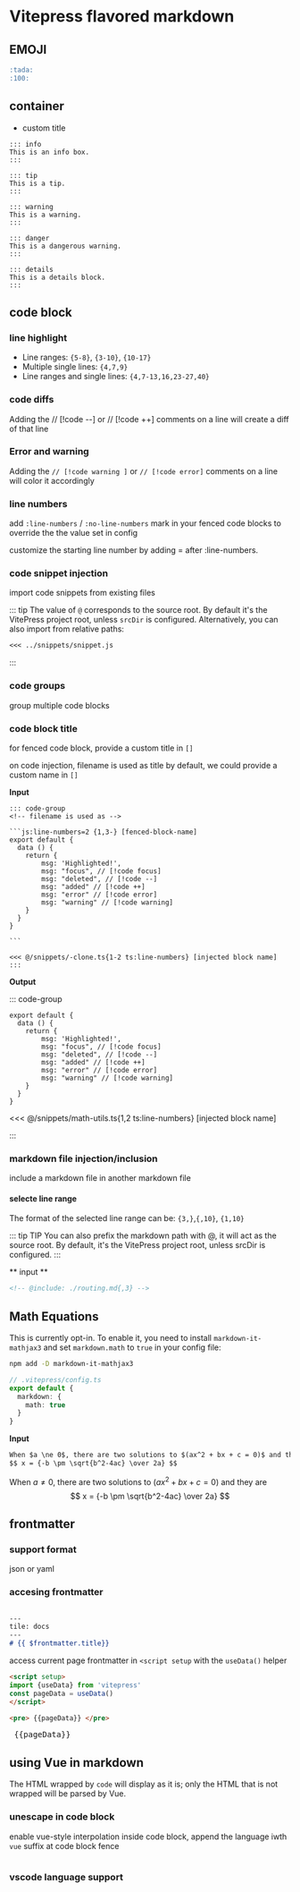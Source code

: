 # Vitepress flavored markdown

## EMOJI


```md
:tada:
:100:
```
## container

- custom title

```
::: info
This is an info box.
:::

::: tip
This is a tip.
:::

::: warning
This is a warning.
:::

::: danger
This is a dangerous warning.
:::

::: details
This is a details block.
:::
```


## code block

  
### line highlight

- Line ranges:  `{5-8}`, `{3-10}`, `{10-17}`
- Multiple single lines:  `{4,7,9}`
- Line ranges and single lines:  `{4,7-13,16,23-27,40}`

### code diffs

Adding the // [!code --] or // [!code ++] comments on a line will create a diff of that line

### Error and warning

Adding the `// [!code warning ]` or `// [!code error]` comments on a line will color it accordingly

### line numbers

add `:line-numbers` / `:no-line-numbers` mark in your fenced code blocks to override the the value set in config

customize the starting line number by adding = after :line-numbers.

### code snippet injection

import code snippets from existing files



::: tip
The value of `@` corresponds to the source root. By default it's the VitePress project root, unless `srcDir` is configured. Alternatively, you can also import from relative paths:

```md
<<< ../snippets/snippet.js
```

:::


### code groups

group multiple code blocks


### code block title

for fenced code block, provide a custom title in `[]`

on code injection, filename is used as title by default, we could provide a custom name in `[]`

**Input**

````
::: code-group
<!-- filename is used as -->

```js:line-numbers=2 {1,3-} [fenced-block-name]
export default {
  data () {
    return {
        msg: 'Highlighted!',
        msg: "focus", // [!code focus]
        msg: "deleted", // [!code --]
        msg: "added" // [!code ++]
        msg: "error" // [!code error]
        msg: "warning" // [!code warning]
    }
  }
}

```

<<< @/snippets/-clone.ts{1-2 ts:line-numbers} [injected block name]
:::
````

**Output**

::: code-group

```js:line-numbers=2 {1, 3-5} [fenced-block-name]
export default {
  data () {
    return {
        msg: 'Highlighted!',
        msg: "focus", // [!code focus]
        msg: "deleted", // [!code --]
        msg: "added" // [!code ++]
        msg: "error" // [!code error]
        msg: "warning" // [!code warning]
    }
  }
}

```

<<< @/snippets/math-utils.ts{1,2 ts:line-numbers} [injected block name]

:::


### markdown  file injection/inclusion


include a markdown file in another markdown file

#### selecte line range

The format of the selected line range can be: `{3,}`,`{,10}`, `{1,10}`

::: tip
TIP
You can also prefix the markdown path with @, it will act as the source root. By default, it's the VitePress project root, unless srcDir is configured.
:::



** input **
```md
<!-- @include: ./routing.md{,3} -->
```


## Math Equations

This is currently opt-in. To enable it, you need to install `markdown-it-mathjax3` and set `markdown.math` to `true` in your config file:

```sh
npm add -D markdown-it-mathjax3
```

```ts
// .vitepress/config.ts
export default {
  markdown: {
    math: true
  }
}
```

**Input**

```md
When $a \ne 0$, there are two solutions to $(ax^2 + bx + c = 0)$ and they are
$$ x = {-b \pm \sqrt{b^2-4ac} \over 2a} $$
```

When $a \ne 0$, there are two solutions to $(ax^2 + bx + c = 0)$ and they are
$$ x = {-b \pm \sqrt{b^2-4ac} \over 2a} $$



## frontmatter

### support format

json or yaml

### accesing frontmatter

```md

---
tile: docs
---
# {{ $frontmatter.title}}
```

access current page frontmatter in `<script setup` with the `useData()` helper

```html
<script setup> 
import {useData} from 'vitepress'
const pageData = useData()
</script>

<pre> {{pageData}} </pre>
```

<script setup> 
import {useData} from 'vitepress'
const {page:pageData} = useData()
</script>


<pre> {{pageData}} </pre>

## using Vue in markdown


The HTML wrapped by `code` will display as it is; only the HTML that is not wrapped will be parsed by Vue.

### unescape in code block

enable vue-style interpolation inside code block, append the language iwth `vue` suffix at code block fence

```js-vue

```


### vscode language support
